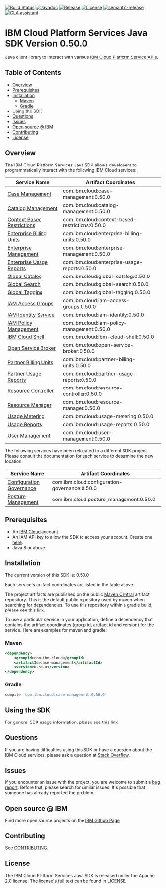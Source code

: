 [![Build Status](https://app.travis-ci.com/IBM/platform-services-java-sdk.svg?branch=main)](https://app.travis-ci.com/IBM/platform-services-java-sdk)
[![Javadoc](https://img.shields.io/static/v1?label=javadoc&message=latest&color=blue)](https://ibm.github.io/platform-services-java-sdk/docs/latest)
[![Release](https://img.shields.io/github/v/release/IBM/platform-services-java-sdk)](https://github.com/IBM/platform-services-java-sdk/releases/latest)
[![License](https://img.shields.io/badge/License-Apache%202.0-blue.svg)](https://opensource.org/licenses/Apache-2.0)
[![semantic-release](https://img.shields.io/badge/%20%20%F0%9F%93%A6%F0%9F%9A%80-semantic--release-e10079.svg)](https://github.com/semantic-release/semantic-release)
[![CLA assistant](https://cla-assistant.io/readme/badge/IBM/platform-services-java-sdk)](https://cla-assistant.io/IBM/platform-services-java-sdk)



# IBM Cloud Platform Services Java SDK Version 0.50.0

Java client library to interact with various 
[IBM Cloud Platform Service APIs](https://cloud.ibm.com/docs?tab=api-docs&category=platform_services).

## Table of Contents

<!--
  The TOC below is generated using the `markdown-toc` node package.

      https://github.com/jonschlinkert/markdown-toc

  You should regenerate the TOC after making changes to this file.

      npx markdown-toc --maxdepth 4 -i README.md
  -->

<!-- toc -->

- [Overview](#overview)
- [Prerequisites](#prerequisites)
- [Installation](#installation)
  * [Maven](#maven)
  * [Gradle](#gradle)
- [Using the SDK](#using-the-sdk)
- [Questions](#questions)
- [Issues](#issues)
- [Open source @ IBM](#open-source--ibm)
- [Contributing](#contributing)
- [License](#license)

<!-- tocstop -->

## Overview

The IBM Cloud Platform Services Java SDK allows developers to programmatically interact with the following IBM Cloud services:

Service Name | Artifact Coordinates
--- | --- 
[Case Management](https://cloud.ibm.com/apidocs/case-management?code=java) | com.ibm.cloud:case-management:0.50.0
[Catalog Management](https://cloud.ibm.com/apidocs/resource-catalog/private-catalog?code=java) | com.ibm.cloud:catalog-management:0.50.0
[Context Based Restrictions](https://cloud.ibm.com/apidocs/context-based-restrictions?code=java) | com.ibm.cloud:context-based-restrictions:0.50.0
[Enterprise Billing Units](https://cloud.ibm.com/apidocs/enterprise-apis/billing-unit?code=java) | com.ibm.cloud:enterprise-billing-units:0.50.0
[Enterprise Management](https://cloud.ibm.com/apidocs/enterprise-apis/enterprise?code=java) | com.ibm.cloud:enterprise-management:0.50.0
[Enterprise Usage Reports](https://cloud.ibm.com/apidocs/enterprise-apis/resource-usage-reports?code=java) | com.ibm.cloud:enterprise-usage-reports:0.50.0
[Global Catalog](https://cloud.ibm.com/apidocs/resource-catalog/global-catalog?code=java) | com.ibm.cloud:global-catalog:0.50.0
[Global Search](https://cloud.ibm.com/apidocs/search?code=java) | com.ibm.cloud:global-search:0.50.0
[Global Tagging](https://cloud.ibm.com/apidocs/tagging?code=java) | com.ibm.cloud:global-tagging:0.50.0
[IAM Access Groups](https://cloud.ibm.com/apidocs/iam-access-groups?code=java) | com.ibm.cloud:iam-access-groups:0.50.0
[IAM Identity Service](https://cloud.ibm.com/apidocs/iam-identity-token-api?code=java) | com.ibm.cloud:iam-identity:0.50.0
[IAM Policy Management](https://cloud.ibm.com/apidocs/iam-policy-management?code=java) | com.ibm.cloud:iam-policy-management:0.50.0
[IBM Cloud Shell](https://cloud.ibm.com/apidocs/cloudshell?code=java) | com.ibm.cloud:ibm-cloud-shell:0.50.0
[Open Service Broker](https://cloud.ibm.com/apidocs/resource-controller/ibm-cloud-osb-api?code=java) | com.ibm.cloud:open-service-broker:0.50.0
[Partner Billing Units](https://cloud.ibm.com/apidocs/partner-apis/billing-unit?code=java) | com.ibm.cloud:partner-billing-units:0.50.0
[Partner Usage Reports](https://cloud.ibm.com/apidocs/partner-apis/resource-usage-reports?code=java) | com.ibm.cloud:partner-usage-reports:0.50.0
[Resource Controller](https://cloud.ibm.com/apidocs/resource-controller/resource-controller?code=java) | com.ibm.cloud:resource-controller:0.50.0
[Resource Manager](https://cloud.ibm.com/apidocs/resource-controller/resource-manager?code=java) | com.ibm.cloud:resource-manager:0.50.0
[Usage Metering](https://cloud.ibm.com/apidocs/usage-metering?code=java) | com.ibm.cloud:usage-metering:0.50.0
[Usage Reports](https://cloud.ibm.com/apidocs/metering-reporting?code=java) | com.ibm.cloud:usage-reports:0.50.0
[User Management](https://cloud.ibm.com/apidocs/user-management?code=java) | com.ibm.cloud:user-management:0.50.0

The following services have been relocated to a different SDK project.
Please consult the documentation for each service to determine the new location:

Service Name | Artifact Coordinates
--- | --- 
[Configuration Governance](https://cloud.ibm.com/apidocs/security-compliance/config?code=java) | com.ibm.cloud:configuration-governance:0.50.0
[Posture Management](https://cloud.ibm.com/apidocs/security-compliance/posture?code=java) | com.ibm.cloud:posture_management:0.50.0

## Prerequisites

[ibm-cloud-onboarding]: https://cloud.ibm.com/registration

* An [IBM Cloud][ibm-cloud-onboarding] account.
* An IAM API key to allow the SDK to access your account. Create one [here](https://cloud.ibm.com/iam/apikeys).
* Java 8 or above.

## Installation
The current version of this SDK is: 0.50.0

Each service's artifact coordinates are listed in the table above.

The project artifacts are published on the public [Maven Central](https://repo1.maven.org/maven2/)
artifact repository.  This is the default public repository used by maven when searching for dependencies.
To use this repository within a gradle build, please see
[this link](https://docs.gradle.org/current/userguide/declaring_repositories.html).

To use a particular service in your application, define a dependency that contains the
artifact coordinates (group id, artifact id and version) for the service.
Here are examples for maven and gradle:

### Maven

```xml
<dependency>
    <groupId>com.ibm.cloud</groupId>
    <artifactId>case-management</artifactId>
    <version>0.50.0</version>
</dependency>
```

### Gradle
```gradle
compile 'com.ibm.cloud:case-management:0.50.0'
```

## Using the SDK
For general SDK usage information, please see [this link](https://github.com/IBM/ibm-cloud-sdk-common/blob/main/README.md)

## Questions

If you are having difficulties using this SDK or have a question about the IBM Cloud services,
please ask a question at
[Stack Overflow](http://stackoverflow.com/questions/ask?tags=ibm-cloud).

## Issues
If you encounter an issue with the project, you are welcome to submit a
[bug report](https://github.com/IBM/platform-services-java-sdk/issues).
Before that, please search for similar issues. It's possible that someone has already reported the problem.

## Open source @ IBM
Find more open source projects on the [IBM Github Page](http://ibm.github.io/)

## Contributing
See [CONTRIBUTING](CONTRIBUTING.md).

## License

The IBM Cloud Platform Services Java SDK is released under the Apache 2.0 license.
The license's full text can be found in
[LICENSE](LICENSE).
